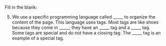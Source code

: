 Fill in the blank:

5. We use a specific programming language called _____ to organize the content of the page. This language uses tags. Most tags are like shoes because they come in _____; they have an _____ tag and a _____ tag. Some tags are special and do not have a closing tag. The _____ tag is an example of a special tag.
